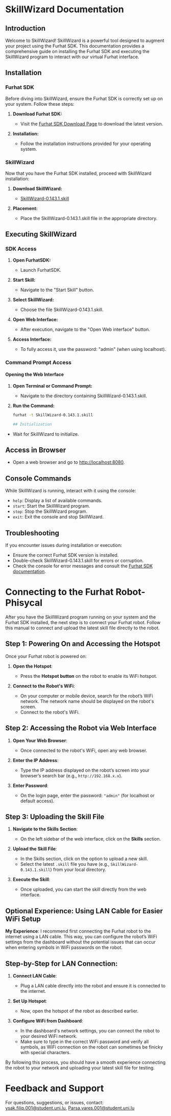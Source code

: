 # SkillWizard Documentation

## Introduction

Welcome to SkillWizard! SkillWizard is a powerful tool designed to augment your project using the Furhat SDK. This documentation provides a comprehensive guide on installing the Furhat SDK and executing the SkillWizard program to interact with our virtual Furhat interface.

## Installation

### Furhat SDK

Before diving into SkillWizard, ensure the Furhat SDK is correctly set up on your system. Follow these steps:

1. **Download Furhat SDK:**
   - Visit the [Furhat SDK Download Page](https://docs.furhat.io/launcher/) to download the latest version.

2. **Installation:**
   - Follow the installation instructions provided for your operating system.

### SkillWizard

Now that you have the Furhat SDK installed, proceed with SkillWizard installation:

1. **Download SkillWizard:**
   - [SkillWizard-0.143.1.skill](https://www.mediafire.com/file/5tf19etha9bq1wz/SkillWizard-0.143.1.skill/file)

2. **Placement:**
   - Place the SkillWizard-0.143.1.skill file in the appropriate directory.

## Executing SkillWizard

### SDK Access

1. **Open FurhatSDK:**
   - Launch FurhatSDK.

2. **Start Skill:**
   - Navigate to the "Start Skill" button.

3. **Select SkillWizard:**
   - Choose the file SkillWizard-0.143.1.skill.

4. **Open Web Interface:**
   - After execution, navigate to the "Open Web interface" button.

5. **Access Interface:**
   - To fully access it, use the password: "admin" (when using localhost).

### Command Prompt Access

#### Opening the Web Interface

1. **Open Terminal or Command Prompt:**
   - Navigate to the directory containing SkillWizard-0.143.1.skill.

2. **Run the Command:**
   ```bash
   furhat -t SkillWizard-0.143.1.skill

   ## Initialization

- Wait for SkillWizard to initialize.

## Access in Browser

- Open a web browser and go to [http://localhost:8080](http://localhost:8080).

## Console Commands

While SkillWizard is running, interact with it using the console:

- `help`: Display a list of available commands.
- `start`: Start the SkillWizard program.
- `stop`: Stop the SkillWizard program.
- `exit`: Exit the console and stop SkillWizard.

## Troubleshooting

If you encounter issues during installation or execution:

- Ensure the correct Furhat SDK version is installed.
- Double-check SkillWizard-0.143.1.skill for errors or corruption.
- Check the console for error messages and consult the [Furhat SDK documentation](https://docs.furhat.io/furhatos).

# Connecting to the Furhat Robot-Phisycal

After you have the SkillWizard program running on your system and the Furhat SDK installed, the next step is to connect your Furhat robot. Follow this manual to connect and upload the latest skill file directly to the robot.

## Step 1: Powering On and Accessing the Hotspot

Once your Furhat robot is powered on:

1. **Open the Hotspot**:
    - Press the **Hotspot button** on the robot to enable its WiFi hotspot.

2. **Connect to the Robot's WiFi**:
    - On your computer or mobile device, search for the robot’s WiFi network. The network name should be displayed on the robot's screen.
    - Connect to the robot's WiFi.

## Step 2: Accessing the Robot via Web Interface

1. **Open Your Web Browser**:
    - Once connected to the robot's WiFi, open any web browser.

2. **Enter the IP Address**:
    - Type the IP address displayed on the robot’s screen into your browser’s search bar (e.g., `http://192.168.x.x`).

3. **Enter Password**:
    - On the login page, enter the password: `"admin"` (for localhost or default access).

## Step 3: Uploading the Skill File

1. **Navigate to the Skills Section**:
    - On the left sidebar of the web interface, click on the **Skills** section.

2. **Upload the Skill File**:
    - In the Skills section, click on the option to upload a new skill.
    - Select the latest `.skill` file you have (e.g., `SkillWizard-0.143.1.skill`) from your local directory.

3. **Execute the Skill**:
    - Once uploaded, you can start the skill directly from the web interface.

## Optional Experience: Using LAN Cable for Easier WiFi Setup

**My Experience**: I recommend first connecting the Furhat robot to the internet using a LAN cable. This way, you can configure the robot’s WiFi settings from the dashboard without the potential issues that can occur when entering symbols in WiFi passwords on the robot. 

## Step-by-Step for LAN Connection:

1. **Connect LAN Cable**:
    - Plug a LAN cable directly into the robot and ensure it is connected to the internet.

2. **Set Up Hotspot**:
    - Now, open the hotspot of the robot as described earlier.

3. **Configure WiFi from Dashboard**:
    - In the dashboard's network settings, you can connect the robot to your desired WiFi network.
    - Make sure to type in the correct WiFi password and verify all symbols, as WiFi connection on the robot can sometimes be finicky with special characters.

By following this process, you should have a smooth experience connecting the robot to your network and uploading your latest skill file for testing.


# Feedback and Support

For questions, suggestions, or issues, contact: [ysak.filip.001@student.uni.lu](mailto:ysak.filip.001@student.uni.lu), [Parsa.vares.001@student.uni.lu](parsa.vares.001@student.uni.lu)




